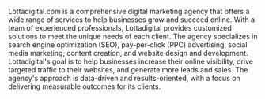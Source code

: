 Lottadigital.com is a comprehensive digital marketing agency that offers a wide range of services to help businesses grow and succeed online. With a team of experienced professionals, Lottadigital provides customized solutions to meet the unique needs of each client. The agency specializes in search engine optimization (SEO), pay-per-click (PPC) advertising, social media marketing, content creation, and website design and development. Lottadigital's goal is to help businesses increase their online visibility, drive targeted traffic to their websites, and generate more leads and sales. The agency's approach is data-driven and results-oriented, with a focus on delivering measurable outcomes for its clients.